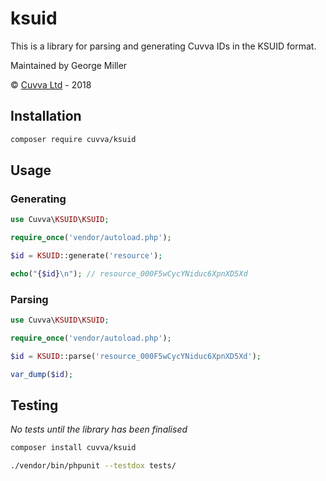 # ksuid

This is a library for parsing and generating Cuvva IDs in the KSUID format.

Maintained by George Miller

&copy; [Cuvva Ltd](https://github.com/cuvva/jobs) - 2018

## Installation

```bash
composer require cuvva/ksuid
```

## Usage

### Generating

```php
use Cuvva\KSUID\KSUID;

require_once('vendor/autoload.php');

$id = KSUID::generate('resource');

echo("{$id}\n"); // resource_000F5wCycYNiduc6XpnXD5Xd
```

### Parsing

```php
use Cuvva\KSUID\KSUID;

require_once('vendor/autoload.php');

$id = KSUID::parse('resource_000F5wCycYNiduc6XpnXD5Xd');

var_dump($id);
```

## Testing

*No tests until the library has been finalised*

```bash
composer install cuvva/ksuid

./vendor/bin/phpunit --testdox tests/
```
